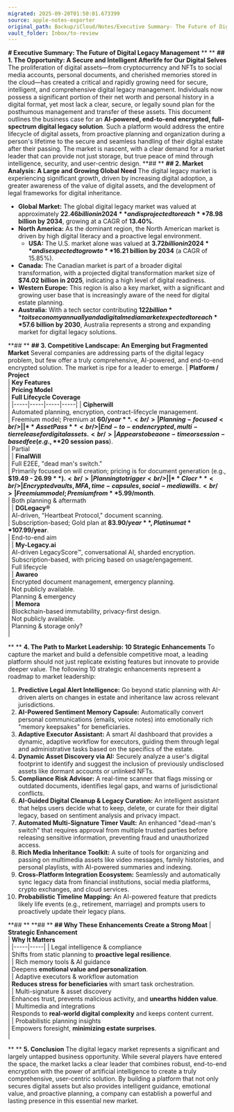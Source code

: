 ```yaml
---
migrated: 2025-09-20T01:50:01.673399
source: apple-notes-exporter
original_path: Backup/iCloud/Notes/Executive Summary- The Future of Digital Legacy Management.md
vault_folder: Inbox/to-review
---
```

**# Executive Summary: The Future of Digital Legacy Management**
**
**
**## 1. The Opportunity: A Secure and Intelligent Afterlife for Our Digital Selves**
The proliferation of digital assets—from cryptocurrency and NFTs to social media accounts, personal documents, and cherished memories stored in the cloud—has created a critical and rapidly growing need for secure, intelligent, and comprehensive digital legacy management. Individuals now possess a significant portion of their net worth and personal history in a digital format, yet most lack a clear, secure, or legally sound plan for the posthumous management and transfer of these assets.
This document outlines the business case for an **AI-powered, end-to-end encrypted, full-spectrum digital legacy solution**. Such a platform would address the entire lifecycle of digital assets, from proactive planning and organization during a person's lifetime to the secure and seamless handling of their digital estate after their passing. The market is nascent, with a clear demand for a market leader that can provide not just storage, but true peace of mind through intelligence, security, and user-centric design.
**## 
**
**## 2. Market Analysis: A Large and Growing Global Need**
The digital legacy market is experiencing significant growth, driven by increasing digital adoption, a greater awareness of the value of digital assets, and the development of legal frameworks for digital inheritance.
* **Global Market:** The global digital legacy market was valued at approximately **$22.46 billion in 2024** and is projected to reach **$78.98 billion by 2034**, growing at a CAGR of **13.40%**.
* **North America:** As the dominant region, the North American market is driven by high digital literacy and a proactive legal environment.
	* **USA:** The U.S. market alone was valued at **$3.72 billion in 2024** and is expected to grow to **$16.21 billion by 2034** (a CAGR of 15.85%).
* **Canada:** The Canadian market is part of a broader digital transformation, with a projected digital transformation market size of **$74.02 billion in 2025**, indicating a high level of digital readiness.
* **Western Europe:** This region is also a key market, with a significant and growing user base that is increasingly aware of the need for digital estate planning.
* **Australia:** With a tech sector contributing **$122 billion** to its economy annually and a digital media market expected to reach **$57.6 billion by 2030**, Australia represents a strong and expanding market for digital legacy solutions.

**## 
**
**## 3. Competitive Landscape: An Emerging but Fragmented Market**
Several companies are addressing parts of the digital legacy problem, but few offer a truly comprehensive, AI-powered, and end-to-end encrypted solution. The market is ripe for a leader to emerge.
|  **Platform / Project**<br/> | **Key Features**<br/> | **Pricing Model**<br/> | **Full Lifecycle Coverage**<br/> |
|-----|-----|-----|-----|
|  **Cipherwill**<br/> | Automated planning, encryption, contract-lifecycle management.<br/> | Freemium model; Premium at **$60/year**.<br/> | Planning-focused<br/> |
|  **AssetPass**<br/> | End-to-end encrypted, multi-tier release for digital assets.<br/> | Appears to be a one-time or session-based fee (e.g., **$20 session pass**).<br/> | Partial<br/> |
|  **FinalWill**<br/> | Full E2EE, "dead man's switch."<br/> | Primarily focused on will creation; pricing is for document generation (e.g., **$19.49 - $26.99**).<br/> | Planning to trigger<br/> |
|  **Clocr**<br/> | Encrypted vaults, MFA, time-capsules, social-media wills.<br/> | Freemium model; Premium from **$5.99/month**.<br/> | Both planning & aftermath<br/> |
|  **DGLegacy®**<br/> | AI-driven, "Heartbeat Protocol," document scanning.<br/> | Subscription-based; Gold plan at **$83.90/year**, Platinum at **$107.99/year**.<br/> | End-to-end aim<br/> |
|  **My-Legacy.ai**<br/> | AI-driven LegacyScore™, conversational AI, sharded encryption.<br/> | Subscription-based, with pricing based on usage/engagement.<br/> | Full lifecycle<br/> |
|  **Awareo**<br/> | Encrypted document management, emergency planning.<br/> | Not publicly available.<br/> | Planning & emergency<br/> |
|  **Memora**<br/> | Blockchain-based immutability, privacy-first design.<br/> | Not publicly available.<br/> | Planning & storage only?<br/> |

**
**
**4. The Path to Market Leadership: 10 Strategic Enhancements**
To capture the market and build a defensible competitive moat, a leading platform should not just replicate existing features but innovate to provide deeper value. The following 10 strategic enhancements represent a roadmap to market leadership:
1. **Predictive Legal Alert Intelligence:** Go beyond static planning with AI-driven alerts on changes in estate and inheritance law across relevant jurisdictions.
2. **AI-Powered Sentiment Memory Capsule:** Automatically convert personal communications (emails, voice notes) into emotionally rich "memory keepsakes" for beneficiaries.
3. **Adaptive Executor Assistant:** A smart AI dashboard that provides a dynamic, adaptive workflow for executors, guiding them through legal and administrative tasks based on the specifics of the estate.
4. **Dynamic Asset Discovery via AI:** Securely analyze a user's digital footprint to identify and suggest the inclusion of previously undisclosed assets like dormant accounts or unlinked NFTs.
5. **Compliance Risk Advisor:** A real-time scanner that flags missing or outdated documents, identifies legal gaps, and warns of jurisdictional conflicts.
6. **AI-Guided Digital Cleanup & Legacy Curation:** An intelligent assistant that helps users decide what to keep, delete, or curate for their digital legacy, based on sentiment analysis and privacy impact.
7. **Automated Multi-Signature Timer Vault:** An enhanced "dead-man's switch" that requires approval from multiple trusted parties before releasing sensitive information, preventing fraud and unauthorized access.
8. **Rich Media Inheritance Toolkit:** A suite of tools for organizing and passing on multimedia assets like video messages, family histories, and personal playlists, with AI-powered summaries and indexing.
9. **Cross-Platform Integration Ecosystem:** Seamlessly and automatically sync legacy data from financial institutions, social media platforms, crypto exchanges, and cloud services.
10. **Probabilistic Timeline Mapping:** An AI-powered feature that predicts likely life events (e.g., retirement, marriage) and prompts users to proactively update their legacy plans.

**## 
**
**## 
**
**## Why These Enhancements Create a Strong Moat**
|  **Strategic Enhancement**<br/> | **Why It Matters**<br/> |
|-----|-----|
|  Legal intelligence & compliance<br/> | Shifts from static planning to **proactive legal resilience**.<br/> |
|  Rich memory tools & AI guidance<br/> | Deepens **emotional value and personalization**.<br/> |
|  Adaptive executors & workflow automation<br/> | **Reduces stress for beneficiaries** with smart task orchestration.<br/> |
|  Multi-signature & asset discovery<br/> | Enhances trust, prevents malicious activity, and **unearths hidden value**.<br/> |
|  Multimedia and integrations<br/> | Responds to **real-world digital complexity** and keeps content current.<br/> |
|  Probabilistic planning insights<br/> | Empowers foresight, **minimizing estate surprises**.<br/> |

**
**
**5. Conclusion**
The digital legacy market represents a significant and largely untapped business opportunity. While several players have entered the space, the market lacks a clear leader that combines robust, end-to-end encryption with the power of artificial intelligence to create a truly comprehensive, user-centric solution. By building a platform that not only secures digital assets but also provides intelligent guidance, emotional value, and proactive planning, a company can establish a powerful and lasting presence in this essential new market.
